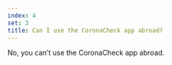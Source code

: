 ```yaml
---
index: 4
set: 3
title: Can I use the CoronaCheck app abroad?
---
```

No, you can’t use the CoronaCheck app abroad.
